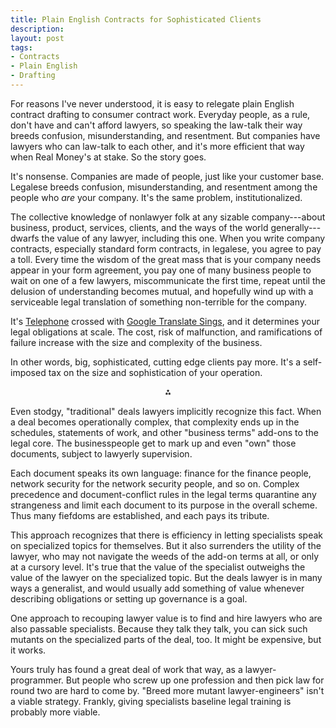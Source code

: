 ```yaml
---
title: Plain English Contracts for Sophisticated Clients
description:
layout: post
tags:
- Contracts
- Plain English
- Drafting
---
```


For reasons I've never understood, it is easy to relegate plain English contract drafting to consumer contract work.  Everyday people, as a rule, don't have and can't afford lawyers, so speaking the law-talk their way breeds confusion, misunderstanding, and resentment.  But companies have lawyers who can law-talk to each other, and it's more efficient that way when Real Money's at stake.  So the story goes.

It's nonsense.  Companies are made of people, just like your customer base.  Legalese breeds confusion, misunderstanding, and resentment among the people who _are_ your company.  It's the same problem, institutionalized.

<!--jump-->

The collective knowledge of nonlawyer folk at any sizable company---about business, product, services, clients, and the ways of the world generally---dwarfs the value of any lawyer, including this one.  When you write company contracts, especially standard form contracts, in legalese, you agree to pay a toll.  Every time the wisdom of the great mass that is your company needs appear in your form agreement, you pay one of many business people to wait on one of a few lawyers, miscommunicate the first time, repeat until the delusion of understanding becomes mutual, and hopefully wind up with a serviceable legal translation of something non-terrible for the company.

It's [Telephone] crossed with [Google Translate Sings], and it determines your legal obligations at scale.  The cost, risk of malfunction, and ramifications of failure increase with the size and complexity of the business.

[Telephone]: https://en.wikipedia.org/wiki/Chinese_whispers

[Google Translate Sings]: https://www.youtube.com/watch?v=pji4Y6DBcco

In other words, big, sophisticated, cutting edge clients pay more.  It's a self-imposed tax on the size and sophistication of your operation.

<p style="text-align:center">⁂</p>

Even stodgy, "traditional" deals lawyers implicitly recognize this fact. When a deal becomes operationally complex, that complexity ends up in the schedules, statements of work, and other "business terms" add-ons to the legal core.  The businesspeople get to mark up and even "own" those documents, subject to lawyerly supervision.

Each document speaks its own language: finance for the finance people, network security for the network security people, and so on. Complex precedence and document-conflict rules in the legal terms quarantine any strangeness and limit each document to its purpose in the overall scheme.  Thus many fiefdoms are established, and each pays its tribute.

This approach recognizes that there is efficiency in letting specialists speak on specialized topics for themselves.  But it also surrenders the utility of the lawyer, who may not navigate the weeds of the add-on terms at all, or only at a cursory level.  It's true that the value of the specialist outweighs the value of the lawyer on the specialized topic.  But the deals lawyer is in many ways a generalist, and would usually add something of value whenever describing obligations or setting up governance is a goal.

One approach to recouping lawyer value is to find and hire lawyers who are also passable specialists.  Because they talk they talk, you can sick such mutants on the specialized parts of the deal, too. It might be expensive, but it works.

Yours truly has found a great deal of work that way, as a lawyer-programmer.  But people who screw up one profession and then pick law for round two are hard to come by.  "Breed more mutant lawyer-engineers" isn't a viable strategy.  Frankly, giving specialists baseline legal training is probably more viable.

<!-- compare assemblies of small documents, each speaking its own jargon, with a single document where all facets are explained in plain English -->

<!-- compare wikipedia, GitHub, etc. and lowering the barrier of entry to effective contribution, spotting bugs, etc. -->
